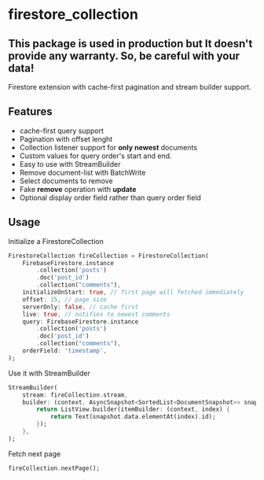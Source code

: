 # firestore_collection

## This package is used in production but It doesn't provide any warranty. So, be careful with your **data**!

Firestore extension with cache-first pagination and stream builder support.

## Features
- cache-first query support
- Pagination with offset lenght
- Collection listener support for **only newest** documents 
- Custom values for query order's start and end.
- Easy to use with StreamBuilder
- Remove document-list with BatchWrite
- Select documents to remove
- Fake **remove** operation with **update**
- Optional display order field rather than query order field

## Usage

Initialize a FirestoreCollection

``` Dart
FirestoreCollection fireCollection = FirestoreCollection(
    FirebaseFirestore.instance
        .collection('posts')
        .doc('post_id')
        .collection("comments"),
    initializeOnStart: true, // first page will fetched immediately
    offset: 15, // page size
    serverOnly: false, // cache first
    live: true, // notifies to newest comments
    query: FirebaseFirestore.instance
        .collection('posts')
        .doc('post_id')
        .collection("comments"),
    orderField: 'timestamp',
);
```

Use it with StreamBuilder

``` Dart
StreamBuilder(
    stream: fireCollection.stream,
    builder: (context, AsyncSnapshot<SortedList<DocumentSnapshot>> snapshot) {
        return ListView.builder(itemBuilder: (context, index) {
            return Text(snapshot.data.elementAt(index).id);
        });
    },
);
```

Fetch next page

``` Dart
fireCollection.nextPage();
```
